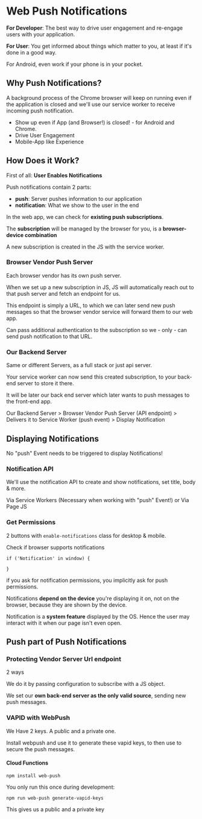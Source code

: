 # Web Push Notifications

**For Developer**: The best way to drive user engagement and re-engage users with your application.

**For User**: You get informed about things which matter to you, at least if it's done in a good way.

For Android, even work if your phone is in your pocket.

## Why Push Notifications?

A background process of the Chrome browser will keep on running even if the application is closed and we'll use our service worker to receive incoming push notification.

* Show up even if App (and Browser!) is closed! - for Android and Chrome.
* Drive User Engagement
* Mobile-App like Experience

## How Does it Work?

First of all: **User Enables Notifications**

Push notifications contain 2 parts:
* **push**: Server pushes information to our application
* **notification**: What we show to the user in the end

In the web app, we can check for **existing push subscriptions**.

The **subscription** will be managed by the browser for you, is a **browser-device combination**

A new subscription is created in the JS with the service worker.

### Browser Vendor Push Server

Each browser vendor has its own push server.

When we set up a new subscription in JS, JS will automatically reach out to that push server and fetch an endpoint for us.

This endpoint is simply a URL, to which we can later send new push messages so that the browser vendor service will forward them to our web app.

Can pass additional authentication to the subscription so we - only - can send push notification to that URL.

### Our Backend Server
Same or different Servers, as a full stack or just api server.

Your service worker can now send this created subscription, to your back-end server to store it there.

It will be later our back end server which later wants to push messages to the front-end app.


Our Backend Server > Browser Vendor Push Server (API endpoint) > Delivers it to Service Worker (push event) > Display Notification

## Displaying Notifications

No "push" Event needs to be triggered to display Notifications!

### Notification API

We'll use the notification API to create and show notifications, set title, body & more.

Via Service Workers (Necessary when working with "push" Event!) or Via Page JS

### Get Permissions

2 buttons with ```enable-notifications``` class for desktop & mobile.

Check if browser supports notifications
```
if ('Notification' in window) {
  
}
```

if you ask for notification permissions, you implicitly ask for push permissions.

Notifications **depend on the device** you're displaying it on, not on the browser, because they are shown by the device.

Notification is a **system feature** displayed by the OS. Hence the user may interact with it when our page isn't even open.

## Push part of Push Notifications

### Protecting Vendor Server Url endpoint

2 ways

We do it by passing configuration to subscribe with a JS object.

We set our **own back-end server as the only valid source**, sending new push messages.

### **VAPID** with WebPush

We Have 2 keys. A public and a private one.

Install webpush and use it to generate these vapid keys, to then use to secure the push messages.

#### Cloud Functions
```
npm install web-push
```

You only run this once during development:
```
npm run web-push generate-vapid-keys
```

This gives us a public and a private key